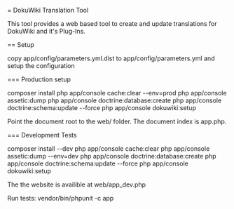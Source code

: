 = DokuWiki Translation Tool

This tool provides a web based tool to create and update translations for DokuWiki and it's Plug-Ins.

== Setup

copy app/config/parameters.yml.dist to app/config/parameters.yml and setup the configuration

=== Production setup

  composer install
  php app/console cache:clear --env=prod
  php app/console assetic:dump
  php app/console doctrine:database:create
  php app/console doctrine:schema:update --force
  php app/console dokuwiki:setup

Point the document root to the web/ folder. The document index is app.php.

=== Development Tests

  composer install --dev
  php app/console cache:clear
  php app/console assetic:dump --env=dev
  php app/console doctrine:database:create
  php app/console doctrine:schema:update --force
  php app/console dokuwiki:setup

The the website is availible at web/app_dev.php

Run tests:
  vendor/bin/phpunit -c app